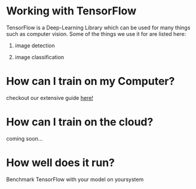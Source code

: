 # Working with TensorFlow

TensorFlow is a Deep-Learning Library which can be used for many things such as computer vision. Some of the things we use it for are listed here:

1. image detection

2. image classification 

# How can I train on my Computer?

checkout our extensive guide [here!](/training_locally)

# How can I train on the cloud?

coming soon...

# How well does it run?

Benchmark TensorFlow with your model on yoursystem 



